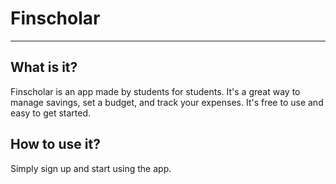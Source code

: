 # Finscholar

___

## What is it?

Finscholar is an app made by students for students. 
It's a great way to manage savings, set a budget, and track your expenses.
It's free to use and easy to get started.

## How to use it?

Simply sign up and start using the app.
